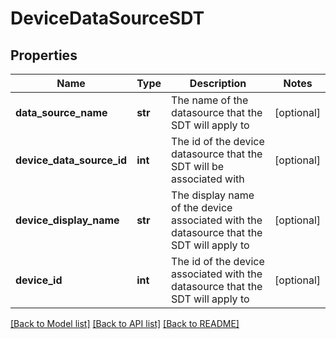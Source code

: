 # DeviceDataSourceSDT

## Properties
Name | Type | Description | Notes
------------ | ------------- | ------------- | -------------
**data_source_name** | **str** | The name of the datasource that the SDT will apply to | [optional] 
**device_data_source_id** | **int** | The id of the device datasource that the SDT will be associated with | [optional] 
**device_display_name** | **str** | The display name of the device associated with the datasource that the SDT will apply to | [optional] 
**device_id** | **int** | The id of the device associated with the datasource that the SDT will apply to | [optional] 

[[Back to Model list]](../README.md#documentation-for-models) [[Back to API list]](../README.md#documentation-for-api-endpoints) [[Back to README]](../README.md)


